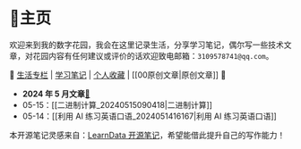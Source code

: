 # 🏡主页

欢迎来到我的数字花园，我会在这里记录生活，分享学习笔记，偶尔写一些技术文章，对花园内容有任何建议或评价的话欢迎致电邮箱：`3109578741@qq.com`。

🚀 [生活专栏](%E7%94%9F%E6%B4%BB%E4%B8%93%E6%A0%8F.md) | [学习笔记](%E5%AD%A6%E4%B9%A0%E7%AC%94%E8%AE%B0.md) | [个人收藏](%E4%BC%98%E8%B4%A8%E5%86%85%E5%AE%B9.md) | [[00原创文章|原创文章]] 🎯

- **2024 年 5 月文章**[🚀](https://mubu.com/doc/6WXzZerM_DG) 
- 05-15：[[二进制计算_20240515090418|二进制计算]]
- 05-14：[[利用 AI 练习英语口语_2024051416167|利用 AI 练习英语口语]]

本开源笔记灵感来自：[LearnData 开源笔记](https://newzone.top)，希望能借此提升自己的写作能力！
